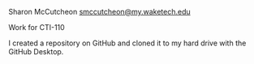 Sharon McCutcheon
smccutcheon@my.waketech.edu

Work for CTI-110

I created a repository on GitHub and cloned it to my hard drive with the GitHub Desktop.